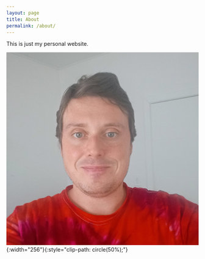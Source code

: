 ```yaml
---
layout: page
title: About
permalink: /about/
---
```

This is just my personal website.

![selfie](/assets/images/selfie.jpg){:width="256"}{:style="clip-path: circle(50%);"}

